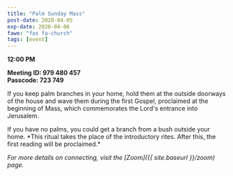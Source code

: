 ```yaml
---
title: "Palm Sunday Mass"
post-date: 2020-04-05
exp-date: 2020-04-06
fawe: "fas fa-church"
tags: [event]
---
```

**12:00 PM**

**Meeting ID: 979 480 457**
<br>
**Passcode: 723 749**

<p class="text-danger">If you keep palm branches in your home, hold them at the outside doorways of the house and wave them during the first Gospel, proclaimed at the beginning of Mass, which commemorates the Lord's entrance into Jerusalem.</p> If you have no palms, you could get a branch from a bush outside your home. *This ritual takes the place of the introductory rites. After this, the first reading will be proclaimed.*

*For more details on connecting, visit the [Zoom]({{ site.baseurl }}/zoom) page.*